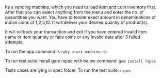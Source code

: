 Its a vending machine, which you need to load item and coin inventory first. After that you can select anything from the menu and enter the no. of quauntities you want. You have to tender exact amount in denominations of indian coins of 1,2,5,10. It will deliver your desired quantiy of product(s).

It will rollback your transaction and exit if you have entered invalid item name or item quantity or fake coins or any invalid data after 3 failed attempts.

To run the app command is 
`ruby start_machine.rb`

To run test suite install gem rspec with below command:
`gem install rspec`

Tests cases are lying in spec folder. To run the test suite:
` rspec ` 
